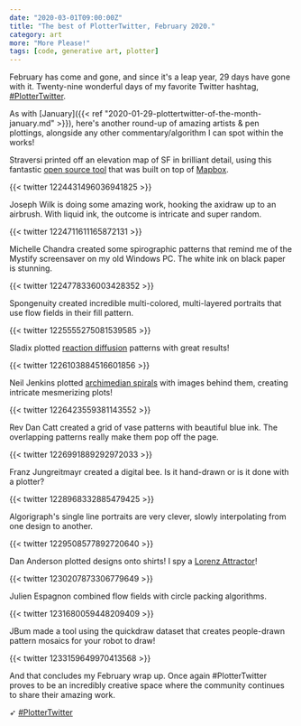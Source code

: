 ```yaml
---
date: "2020-03-01T09:00:00Z"
title: "The best of PlotterTwitter, February 2020."
category: art
more: "More Please!"
tags: [code, generative art, plotter]
---
```


February has come and gone, and since it's a leap year, 29 days have gone with it. Twenty-nine wonderful days of my favorite Twitter hashtag, [#PlotterTwitter](https://twitter.com/search?q=plottertwitter&src=typed_query).

As with [January]({{< ref "2020-01-29-plottertwitter-of-the-month-january.md" >}}), here's another round-up of amazing artists & pen plottings, alongside any other commentary/algorithm I can spot within the works!

Straversi printed off an elevation map of SF in brilliant detail, using this fantastic [open source tool](https://anvaka.github.io/peak-map/#7.68/47.727/-122.574) that was built on top of [Mapbox](https://www.mapbox.com/about/maps/).

{{< twitter 1224431496036941825 >}}

Joseph Wilk is doing some amazing work, hooking the axidraw up to an airbrush. With liquid ink, the outcome is intricate and super random.

{{< twitter 1224711611165872131 >}}

<!--more-->

Michelle Chandra created some spirographic patterns that remind me of the Mystify screensaver on my old Windows PC. The white ink on black paper is stunning.

{{< twitter 1224778336003428352 >}}

Spongenuity created incredible multi-colored, multi-layered portraits that use flow fields in their fill pattern.

{{< twitter 1225555275081539585 >}}

Sladix plotted [reaction diffusion](https://en.wikipedia.org/wiki/Reaction%E2%80%93diffusion_system) patterns with great results!

{{< twitter 1226103884516601856 >}}

Neil Jenkins plotted [archimedian spirals](http://mathworld.wolfram.com/ArchimedeanSpiral.html) with images behind them, creating intricate mesmerizing plots!

{{< twitter 1226423559381143552 >}}

Rev Dan Catt created a grid of vase patterns with beautiful blue ink. The overlapping patterns really make them pop off the page.

{{< twitter 1226991889292972033 >}}

Franz Jungreitmayr created a digital bee. Is it hand-drawn or is it done with a plotter?

{{< twitter 1228968332885479425 >}}

Algorigraph's single line portraits are very clever, slowly interpolating from one design to another.

{{< twitter 1229508577892720640 >}}

Dan Anderson plotted designs onto shirts! I spy a [Lorenz Attractor](https://en.wikipedia.org/wiki/Lorenz_system)!

{{< twitter 1230207873306779649 >}}

Julien Espagnon combined flow fields with circle packing algorithms.

{{< twitter 1231680059448209409 >}}

JBum made a tool using the quickdraw dataset that creates people-drawn pattern mosaics for your robot to draw!

{{< twitter 1233159649970413568 >}}

And that concludes my February wrap up. Once again #PlotterTwitter proves to be an incredibly creative space where the community continues to share their amazing work.

➶ [#PlotterTwitter](https://twitter.com/search?q=plottertwitter&src=typed_query)

